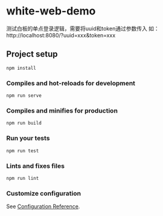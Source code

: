# white-web-demo

测试白板的单点登录逻辑，需要将uuid和token通过参数传入
如： http://localhost:8080/?uuid=xxx&token=xxx

## Project setup
```
npm install
```

### Compiles and hot-reloads for development
```
npm run serve
```

### Compiles and minifies for production
```
npm run build
```

### Run your tests
```
npm run test
```

### Lints and fixes files
```
npm run lint
```

### Customize configuration
See [Configuration Reference](https://cli.vuejs.org/config/).
